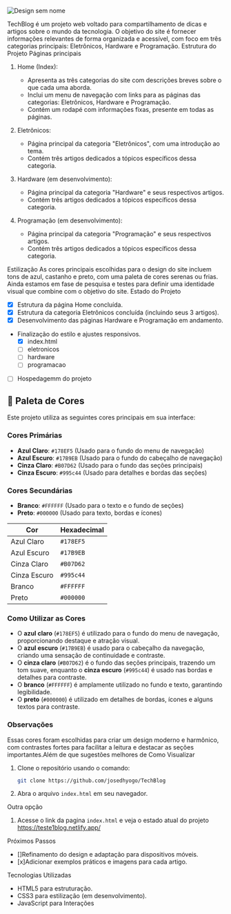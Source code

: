 
![Design sem nome](https://github.com/user-attachments/assets/bf8bf47d-2241-4360-9315-91d292f7afef)


TechBlog é um projeto web voltado para compartilhamento de dicas e artigos sobre o mundo da tecnologia. O objetivo do site é fornecer informações relevantes de forma organizada e acessível, com foco em três categorias principais: Eletrônicos, Hardware e Programação.
Estrutura do Projeto
Páginas principais
1. Home (Index):
   - Apresenta as três categorias do site com descrições breves sobre o que cada uma aborda.
   - Inclui um menu de navegação com links para as páginas das categorias: Eletrônicos, Hardware e Programação.
   - Contém um rodapé com informações fixas, presente em todas as páginas.

2. Eletrônicos:
   - Página principal da categoria "Eletrônicos", com uma introdução ao tema.
   - Contém três artigos dedicados a tópicos específicos dessa categoria.  

3. Hardware (em desenvolvimento):
   - Página principal da categoria "Hardware" e seus respectivos artigos.
   - Contém três artigos dedicados a tópicos específicos dessa categoria.
4. Programação (em desenvolvimento):
   - Página principal da categoria "Programação" e seus respectivos artigos.
   - Contém três artigos dedicados a tópicos específicos dessa categoria.

Estilização
As cores principais escolhidas para o design do site incluem tons de azul, castanho e preto, com uma paleta de cores serenas ou frias. Ainda estamos em fase de pesquisa e testes para definir uma identidade visual que combine com o objetivo do site.
Estado do Projeto
- [x] Estrutura da página Home concluída.
- [x] Estrutura da categoria Eletrônicos concluída (incluindo seus 3 artigos).
- [x] Desenvolvimento das páginas Hardware e Programação em andamento.
- Finalização do estilo e ajustes responsivos.
     - [x] index.html
     - [ ] eletronicos
     - [ ] hardware
     - [ ] programacao
- [ ] Hospedagemm do projeto

## 🎨 Paleta de Cores

Este projeto utiliza as seguintes cores principais em sua interface:

### Cores Primárias

- **Azul Claro**: `#178EF5` (Usado para o fundo do menu de navegação)
- **Azul Escuro**: `#17B9EB` (Usado para o fundo do cabeçalho de navegação)
- **Cinza Claro**: `#B07D62` (Usado para o fundo das seções principais)
- **Cinza Escuro**: `#995c44` (Usado para detalhes e bordas das seções)

### Cores Secundárias

- **Branco**: `#FFFFFF` (Usado para o texto e o fundo de seções)
- **Preto**: `#000000` (Usado para texto, bordas e ícones)

| Cor            | Hexadecimal | 
|----------------|-------------|
| Azul Claro     | `#178EF5`   |
| Azul Escuro    | `#17B9EB`   |
| Cinza Claro    | `#B07D62`   |
| Cinza Escuro   | `#995c44`   |
| Branco         | `#FFFFFF`   |
| Preto          | `#000000`   |

### Como Utilizar as Cores

- O **azul claro** (`#178EF5`) é utilizado para o fundo do menu de navegação, proporcionando destaque e atração visual.
- O **azul escuro** (`#17B9EB`) é usado para o cabeçalho da navegação, criando uma sensação de continuidade e contraste.
- O **cinza claro** (`#B07D62`) é o fundo das seções principais, trazendo um tom suave, enquanto o **cinza escuro** (`#995c44`) é usado nas bordas e detalhes para contraste.
- O **branco** (`#FFFFFF`) é amplamente utilizado no fundo e texto, garantindo legibilidade.
- O **preto** (`#000000`) é utilizado em detalhes de bordas, ícones e alguns textos para contraste.

### Observações

Essas cores foram escolhidas para criar um design moderno e harmônico, com contrastes fortes para facilitar a leitura e destacar as seções importantes.Além de que sugestões melhores de
Como Visualizar
1. Clone o repositório usando o comando:
   ```bash
   git clone https://github.com/josedhyogo/TechBlog
   ```
2. Abra o arquivo `index.html` em seu navegador.

Outra opção
1. Acesse o link da pagina `index.html` e veja o estado atual do projeto
      https://teste1blog.netlify.app/

Próximos Passos
- []Refinamento do design e adaptação para dispositivos móveis.
- [x]Adicionar exemplos práticos e imagens para cada artigo.
  
Tecnologias Utilizadas
- HTML5 para estruturação.
- CSS3 para estilização (em desenvolvimento).
- JavaScript para Interações
